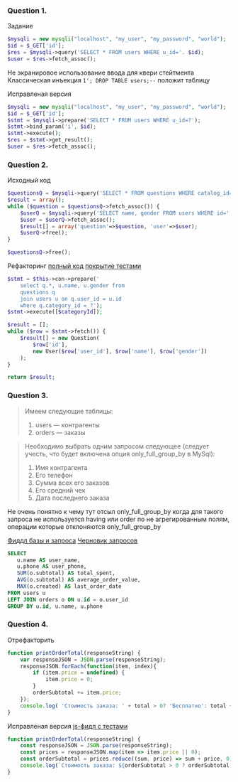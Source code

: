 ### Question 1.

Задание
```php
$mysqli = new mysqli("localhost", "my_user", "my_password", "world");
$id = $_GET['id'];
$res = $mysqli->query('SELECT * FROM users WHERE u_id='. $id);
$user = $res->fetch_assoc();
```

Не экранировое использование ввода для квери стейтмента
Классическая инъекция `1'; DROP TABLE users;--` положит таблицу

Исправленая версия 

```php
$mysqli = new mysqli("localhost", "my_user", "my_password", "world");
$id = $_GET['id'];
$stmt = $mysqli->prepare('SELECT * FROM users WHERE u_id=?');
$stmt->bind_param('i', $id);
$stmt->execute();
$res = $stmt->get_result();
$user = $res->fetch_assoc();
```

### Question 2.

Исходный код
```php
$questionsQ = $mysqli->query('SELECT * FROM questions WHERE catalog_id='. $catId);
$result = array();
while ($question = $questionsQ->fetch_assoc()) {
    $userQ = $mysqli->query('SELECT name, gender FROM users WHERE id='. $question['user_id']);
    $user = $userQ->fetch_assoc();
    $result[] = array('question'=>$question, 'user'=>$user);
    $userQ->free();
}

$questionsQ->free();
```

Рефакторинг [полный код](https://github.com/bullder/eggheads/blob/master/src/Db.php#L48) [покрытие тестами](https://github.com/bullder/eggheads/blob/master/test/DbTest.php) 
```php
$stmt = $this->con->prepare('
    select q.*, u.name, u.gender from 
    questions q
    join users u on q.user_id = u.id
    where q.category_id = ?');
$stmt->execute([$categoryId]);

$result = [];
while ($row = $stmt->fetch()) {
    $result[] = new Question(
        $row['id'],
        new User($row['user_id'], $row['name'], $row['gender'])
    );
}

return $result;
```

### Question 3.

> Имеем следующие таблицы:
> 1. users — контрагенты
> 2. orders — заказы

> Необходимо выбрать одним запросом следующее (следует учесть, что будет включена опция only_full_group_by в MySql):
> 1. Имя контрагента
> 2. Его телефон
> 3. Сумма всех его заказов
> 4. Его средний чек
> 5. Дата последнего заказа

Не очень понятно к чему тут отсыл only_full_group_by когда для такого запроса не используется having или order по не агрегированным полям, операции которые отклоняются only_full_group_by 

[Фиддл базы и запроса](http://sqlfiddle.com/#!9/195bdb/1)
[Черновик запросов](https://github.com/bullder/eggheads/blob/master/thirdQuestion.sql#L54)

```sql
SELECT
   u.name AS user_name,
   u.phone AS user_phone,
   SUM(o.subtotal) AS total_spent,
   AVG(o.subtotal) AS average_order_value,
   MAX(o.created) AS last_order_date
FROM users u
LEFT JOIN orders o ON u.id = o.user_id
GROUP BY u.id, u.name, u.phone 
```


### Question 4.

Отрефакторить
```js
function printOrderTotal(responseString) {
    var responseJSON = JSON.parse(responseString);
    responseJSON.forEach(function(item, index){
        if (item.price = undefined) {
            item.price = 0;
        }
        orderSubtotal += item.price;
    });
    console.log( 'Стоимость заказа: ' + total > 0? 'Бесплатно': total + ' руб.');
}
```

Исправленая версия [js-фидл с тестами](https://jsfiddle.net/bullder/s3gbfdLq/3/)
```js
function printOrderTotal(responseString) {
    const responseJSON = JSON.parse(responseString);
    const prices = responseJSON.map(item => item.price || 0);
    const orderSubtotal = prices.reduce((sum, price) => sum + price, 0);
    console.log(`Стоимость заказа: ${orderSubtotal > 0 ? orderSubtotal + ' руб.' : 'Бесплатно'}`);
}
```